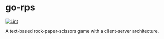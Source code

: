 # go-rps

[![Lint](https://github.com/toivjon/go-rps/actions/workflows/golangci-lint.yml/badge.svg?branch=main)](https://github.com/toivjon/go-rps/actions/workflows/golangci-lint.yml)

A text-based rock-paper-scissors game with a client-server architecture.
